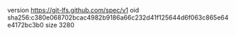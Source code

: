 version https://git-lfs.github.com/spec/v1
oid sha256:c380e068702bcac4982b9186a66c232d41f125644d6f063c865e64e4172bc3b0
size 3280
